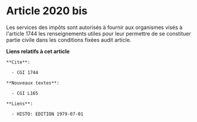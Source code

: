 # Article 2020 bis

Les services des impôts sont autorisés à fournir aux organismes visés à l'article 1744 les renseignements utiles pour leur
permettre de se constituer partie civile dans les conditions fixées audit article.

**Liens relatifs à cet article**

	**Cite**:

	  - CGI 1744

	**Nouveaux textes**:

	  - CGI L165

	**Liens**:

	  - HISTO: EDITION 1979-07-01
